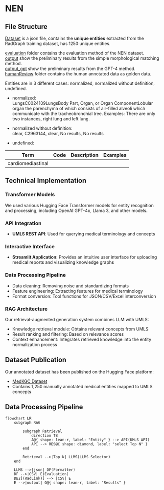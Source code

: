 # NEN
## File Structure
 [Dataset](resource/unique_entities_set.json) is a json file, contains the **unique entities** extracted from the RadGraph training dataset, has 1250 unique entities.


[evaluation](evaluation.ipynb) folder contains the evaluation method of the NEN dataset.  
[output](resource/simple/output.csv) show the preliminary results from the simple morphological matching method.  
[output_gpt](resource/gpt/output_gpt.csv) show the preliminary results from the GPT-4 method.  
[humanReview](humanReview/reviewed.xlsx) folder contains the human annotated data as golden data.

Entities are in 3 different cases: normalized, normalized without definition, undefined.

- normalized:  
    LungsC0024109LungsBody Part, Organ, or Organ ComponentLobular organ the parenchyma of which consists of air-filled alveoli which communicate with the tracheobronchial tree. Examples: There are only two instances, right lung and left lung.
- normalized without definition:  
    clear, C2963144, clear, No results, No results
    
- undefined:

| Term              | Code | Description | Examples |
|-------------------|------|-------------|----------|
| cardiomediastinal |      |             |          |

## Technical Implementation

### Transformer Models
We used various Hugging Face Transformer models for entity recognition and processing, including OpenAI GPT-4o, Llama 3, and other models.

### API Integration
- **UMLS REST API**: Used for querying medical terminology and concepts

### Interactive Interface
- **Streamlit Application**: Provides an intuitive user interface for uploading medical reports and visualizing knowledge graphs

### Data Processing Pipeline
- Data cleaning: Removing noise and standardizing formats
- Feature engineering: Extracting features for medical terminology
- Format conversion: Tool functions for JSON/CSV/Excel interconversion

### RAG Architecture
Our retrieval-augmented generation system combines LLM with UMLS:
- Knowledge retrieval module: Obtains relevant concepts from UMLS
- Result ranking and filtering: Based on relevance scores
- Context enhancement: Integrates retrieved knowledge into the entity normalization process

## Dataset Publication
Our annotated dataset has been published on the Hugging Face platform:
- [MedKGC Dataset](https://huggingface.co/datasets/WestAI-SC/RadLink)
- Contains 1,250 manually annotated medical entities mapped to UMLS concepts

## Data Processing Pipeline

```mermaid
flowchart LR
    subgraph RAG

        subgraph Retrieval
            direction TB
            A@{ shape: lean-r, label: "Entity" } --> API(UMLS API)
            API --> RES@{ shape: diamond, label: "select Top N" }
        end

        Retrieval -->|Top N| LLMS(LLMS Selector)
    end

    LLMS -->|json| DF(Formatter)
    DF -->|CSV| E(Evaluation)
    DB2[(RadLink)] --> |CSV| E
    E -->|output| G@{ shape: lean-r, label: "Results" }
```

